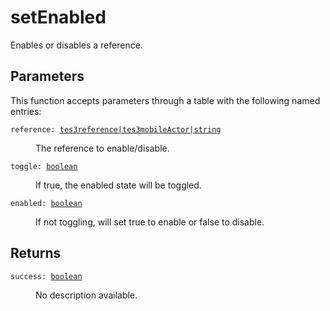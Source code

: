 # setEnabled

Enables or disables a reference.

## Parameters

This function accepts parameters through a table with the following named entries:

<dl class="describe">
<dt><code class="descname">reference: <a href="https://mwse.readthedocs.io/en/latest/lua/type/tes3reference|tes3mobileActor|string.html">tes3reference|tes3mobileActor|string</a></code></dt>
<dd>

The reference to enable/disable.

</dd>
<dt><code class="descname">toggle: <a href="https://mwse.readthedocs.io/en/latest/lua/type/boolean.html">boolean</a></code></dt>
<dd>

If true, the enabled state will be toggled.

</dd>
<dt><code class="descname">enabled: <a href="https://mwse.readthedocs.io/en/latest/lua/type/boolean.html">boolean</a></code></dt>
<dd>

If not toggling, will set true to enable or false to disable.

</dd>
</dl>

## Returns

<dl class="describe">
<dt><code class="descname">success: <a href="https://mwse.readthedocs.io/en/latest/lua/type/boolean.html">boolean</a></code></dt>
<dd>

No description available.

</dd>
</dl>
